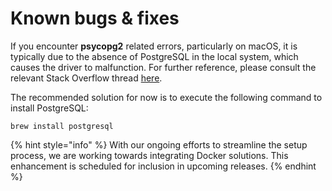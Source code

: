 # Known bugs & fixes

If you encounter **psycopg2** related errors, particularly on macOS, it is typically due to the absence of PostgreSQL in the local system, which causes the driver to malfunction. For further reference, please consult the relevant Stack Overflow thread [here](https://stackoverflow.com/questions/33866695/error-installing-psycopg2-on-macos-10-9-5).

The recommended solution for now is to execute the following command to install PostgreSQL:

```
brew install postgresql
```

{% hint style="info" %}
With our ongoing efforts to streamline the setup process, we are working towards integrating Docker solutions. This enhancement is scheduled for inclusion in upcoming releases.
{% endhint %}

